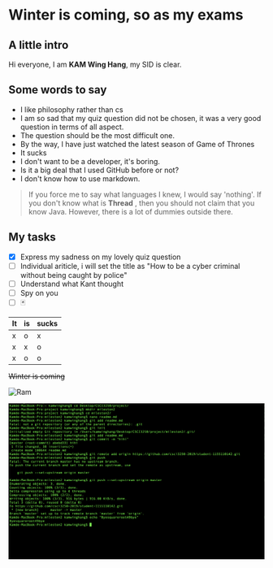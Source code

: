 # Winter is coming, so as my exams

## A little intro 

Hi everyone, I am **KAM Wing Hang**, my SID is clear. 

## Some words to say

- I like philosophy rather than cs
- I am so sad that my quiz question did not be chosen, it was a very good question in terms of all aspect.
- The question should be the most difficult one.
- By the way, I have just watched the latest season of Game of Thrones
- It sucks
- I don't want to be a developer, it's boring. 
- Is it a big deal that I used GitHub before or not?
- I don't know how to use markdown.

> If you force me to say what languages I knew, I would say 'nothing'. If you don't know what is **Thread** , then you should not claim that you know Java. However, there is a lot of dummies outside there. 

## My tasks

- [x] Express my sadness on my lovely quiz question
- [ ] Individual ariticle, i will set the title as "How to be a cyber criminal without being caught by police"
- [ ] Understand what Kant thought 
- [ ] Spy on you
- [ ] :black_joker:

| It   | is   | sucks |
| ---- | ---- | ----- |
| x    | o    | x     |
| x    | x    | o     |
| x    | o    | o     |

~~Winter is coming~~

![Ram](https://farm5.staticflickr.com/4307/35361339814_0f33918183_b.jpg)

![screen](screen.png)
